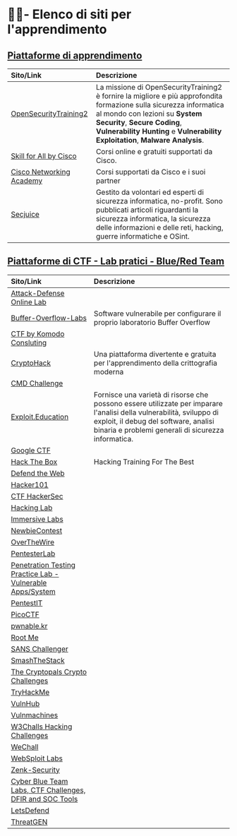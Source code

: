 # 👨‍🏫- Elenco di siti per l'apprendimento

## [Piattaforme di apprendimento](#e-learning-platforms)  

|     **Sito/Link**                                                                |     **Descrizione**                                                                                                                                                                                                                                                                        |
|:---------------------------------------------------------------------------------|:-------------------------------------------------------------------------------------------------------------------------------------------------------------------------------------------------------------------------------------------------------------------------------------------|
|     [OpenSecurityTraining2](https://opensecuritytraining.info/Home.html)         |     La missione di OpenSecurityTraining2 è fornire la migliore e più approfondita formazione sulla sicurezza informatica al mondo con lezioni su **System Security**, **Secure Coding**, **Vulnerability Hunting** e **Vulnerability Exploitation**, **Malware Analysis**.                 |
|  [Skill for All by Cisco](https://skillsforall.com/)                             |  Corsi online e gratuiti supportati da Cisco.                                                                                                                                                                                                                                              |
|  [Cisco Networking Academy](https://netacad.com)                                 |  Corsi supportati da Cisco e i suoi partner                                                                                                                                                                                                                                                |
| [Secjuice](https://www.secjuice.com)                                                 | Gestito da volontari ed esperti di sicurezza informatica, no-profit. Sono pubblicati articoli riguardanti la sicurezza informatica, la sicurezza delle informazioni e delle reti, hacking, guerre informatiche e OSint.                                                                    |  

## [Piattaforme di CTF - Lab pratici - Blue/Red Team](#practice-platforms)

| **Sito/Link** | **Descrizione** |
|:----------|:------------|
|[Attack-Defense Online Lab](https://attackdefense.com/)| |
|[Buffer-Overflow-Labs](https://github.com/CyberSecurityUP/Buffer-Overflow-Labs)|Software vulnerabile per configurare il proprio laboratorio Buffer Overflow|
|[CTF by Komodo Consluting](https://ctf.komodosec.com/index.php)| |
|[CryptoHack](https://cryptohack.org/)|Una piattaforma divertente e gratuita per l'apprendimento della crittografia moderna|
|[CMD Challenge](https://cmdchallenge.com/)| |
|[Exploit.Education](https://exploit.education/)|Fornisce una varietà di risorse che possono essere utilizzate per imparare l'analisi della vulnerabilità, sviluppo di exploit, il debug del software,  analisi binaria e problemi generali di sicurezza informatica.|
|[Google CTF](https://capturetheflag.withgoogle.com/)| |
|[Hack The Box](https://www.hackthebox.com/)|Hacking Training For The Best|
|[Defend the Web](https://defendtheweb.net/)| |
|[Hacker101](https://www.hacker101.com/)| |
|[CTF HackerSec](https://hackersec.com/ctf/)| |
|[Hacking Lab](https://hacking-lab.com/)| |
|[Immersive Labs](https://www.immersivelabs.com/)| |
|[NewbieContest](https://www.newbiecontest.org/)| |
|[OverTheWire](https://overthewire.org/wargames/)| |
|[PentesterLab](https://pentesterlab.com/)| |
|[Penetration Testing Practice Lab - Vulnerable Apps/System](https://www.amanhardikar.com/mindmaps/Practice.html)| |
|[PentestIT](https://lab.pentestit.ru/)| |
|[PicoCTF](https://picoctf.com/)| |
|[pwnable.kr](https://pwnable.kr/index.php)| |
|[Root Me](https://www.root-me.org/)| |
|[SANS Challenger](https://www.holidayhackchallenge.com/2023/)| |
|[SmashTheStack](http://www.smashthestack.org/main.html)| |
|[The Cryptopals Crypto Challenges](https://cryptopals.com/)| |
|[TryHackMe](https://tryhackme.com/)| |
|[VulnHub](https://www.vulnhub.com/)| |
|[Vulnmachines](https://www.vulnmachines.com/)| |
|[W3Challs Hacking Challenges](https://w3challs.com/)| |
|[WeChall](https://www.wechall.net/)| |
|[WebSploit Labs](https://websploit.org/)| |
|[Zenk-Security](https://www.zenk-security.com/)| |
|[Cyber Blue Team Labs, CTF Challenges, DFIR and SOC Tools](https://cyberdefenders.org/blueteam-ctf-challenges/)| |
|[LetsDefend](https://letsdefend.io/)| |
|[ThreatGEN](https://threatgen.com/)| |
